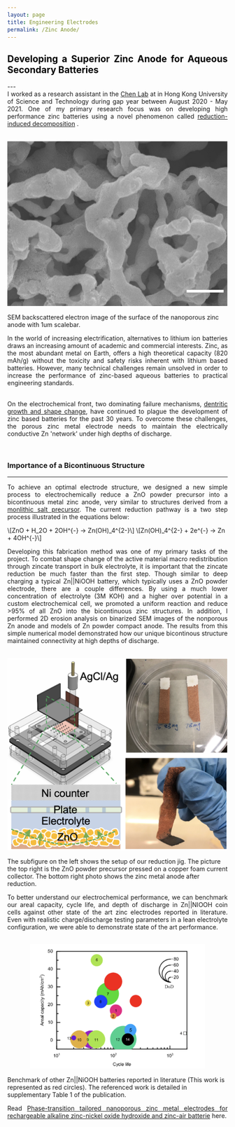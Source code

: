 ```yaml
---
layout: page
title: Engineering Electrodes
permalink: /Zinc Anode/
---
```


<script src="https://polyfill.io/v3/polyfill.min.js?features=es6"></script>
<script id="MathJax-script" async
        src="https://cdn.jsdelivr.net/npm/mathjax@3/es5/tex-mml-chtml.js">
</script>

<h2 style="color: #5e9ca0; text-align: justify;"><span style="color: #000000;">
  Developing a Superior Zinc Anode for Aqueous Secondary Batteries
</span></h2>
---

<div align="justify">
I worked as a research assistant in the 
<a href="https://www.qing-chen.org/">Chen Lab</a> at in Hong Kong University of Science and Technology during gap year between August 2020 - May 2021.
One of my primary research focus was on developing high performance zinc batteries using a novel phenomenon called <a href="https://pubs.acs.org/doi/full/10.1021/acs.chemmater.8b01431">reduction-induced decomposition</a> . 

</div>

<br />

<p align="center">
  <img width="700" height="auto" src="/assets/closeup.jpg">
  <figcaption>SEM backscattered electron image of the surface of the nanoporous zinc anode with 1um scalebar. </figcaption>
</p>

<div align="justify">
In the world of increasing electrification, alternatives to lithium ion batteries draws an increasing amount of academic and commercial interests.
Zinc, as the most abundant metal on Earth, offers a high theoretical capacity (820 mAh/g) without the toxicity and safety risks inherent with lithium based batteries.
 However, many technical challenges remain unsolved in order to increase the performance of zinc-based aqueous batteries to practical engineering standards.

<br />
<br />

On the electrochemical front, two dominating failure mechanisms, <a href="https://doi.org/10.1016%2F0378-7753%2891%2980117-G">dentritic growth and shape change</a>, have continued to plague the development
 of zinc based batteries for the past 30 years. To overcome these challenges, the porous zinc metal electrode needs to maintain the electrically conductive Zn 'network' under high depths of discharge.

</div>

<br />


### Importance of a Bicontinuous Structure
---
<div align="justify">
To achieve an optimal electrode structure, we designed a new simple process to electrochemically reduce a ZnO powder precursor into a bicontinuous metal zinc anode,
very similar to structures  derived from a <a href="https://pubs.acs.org/doi/10.1021/acsnano.9b09669">monlithic salt precursor</a>.
The current reduction pathway is a two step process illustrated in the equations below:
</div>

<p>
  \[ZnO + H_2O + 2OH^{-} → Zn(OH)_4^{2-}\]
  \[Zn(OH)_4^{2-} + 2e^{-} → Zn + 4OH^{-}\]
</p>

<div align="justify">
Developing this fabrication method was one of my primary tasks of the project.
To combat shape change of the active material macro redistribution through zincate transport in bulk electrolyte, it is important that the zincate reduction be much faster than the first step.
Though similar to deep charging a typical Zn||NiOOH battery, which typically uses a ZnO powder electrode, there are a couple differences.
By using a much lower concentration of electrolyte (3M KOH) and a higher over potential in a custom electrochemical cell, we promoted a uniform reaction and reduce >95% of all ZnO into the bicontinuous zinc structures.
In addition, I performed 2D erosion analysis on binarized SEM images of the nonporous Zn anode and models of Zn powder compact anode. The results from this simple numerical model demonstrated how our unique bicontinous structure maintained connectivity at high depths of discharge.
</div>

<br />

<p align="center">
  <img width="700" height="auto" src="/assets/yup.png">
  <figcaption>The subfigure on the left shows the setup of our reduction jig. The picture the top right is the ZnO powder precursor pressed on a copper foam current collector.
    The bottom right photo shows the zinc metal anode after reduction. </figcaption>
</p>

<div align="justify">
To better understand our electrochemical performance, we can benchmark our areal capacity, cycle life, and depth of discharge in Zn||NIOOH coin cells against other state of the art zinc electrodes reported in literature.
Even with realistic charge/discharge testing parameters in a lean electrolyte configuration, we were able to demonstrate state of the art performance.
</div>

<br />

<p align="center">
  <img width="400" height="auto" src="/assets/benchmark.png">
  <figcaption>Benchmark of other Zn||NiOOH batteries reported in literature (This work is represented as red circles). The referenced work is detailed in supplementary Table 1 of the publication. </figcaption>
</p>

<div align="justify">
Read <a href="https://www.nature.com/articles/s41467-022-30616-w">Phase-transition tailored nanoporous zinc metal
electrodes for rechargeable alkaline zinc-nickel
oxide hydroxide and zinc-air batterie</a> here.
</div>
